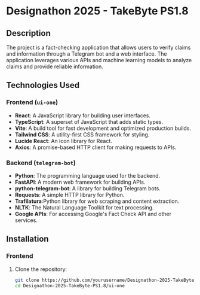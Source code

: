 # Designathon 2025 - TakeByte PS1.8

## Description
The project is a fact-checking application that allows users to verify claims and information through a Telegram bot and a web interface. The application leverages various APIs and machine learning models to analyze claims and provide reliable information.

## Technologies Used

### Frontend (`ui-one`)
- **React**: A JavaScript library for building user interfaces.
- **TypeScript**: A superset of JavaScript that adds static types.
- **Vite**: A build tool for fast development and optimized production builds.
- **Tailwind CSS**: A utility-first CSS framework for styling.
- **Lucide React**: An icon library for React.
- **Axios**: A promise-based HTTP client for making requests to APIs.

### Backend (`telegram-bot`)
- **Python**: The programming language used for the backend.
- **FastAPI**: A modern web framework for building APIs.
- **python-telegram-bot**: A library for building Telegram bots.
- **Requests**: A simple HTTP library for Python.
- **Trafilatura**:Python library for web scraping and content extraction.
- **NLTK**: The Natural Language Toolkit for text processing.
- **Google APIs**: For accessing Google's Fact Check API and other services.

## Installation

### Frontend
1. Clone the repository:
   ```bash
   git clone https://github.com/yourusername/Designathon-2025-TakeByte-PS1.8.git
   cd Designathon-2025-TakeByte-PS1.8/ui-one
